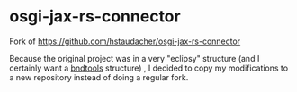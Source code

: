 # osgi-jax-rs-connector
Fork of https://github.com/hstaudacher/osgi-jax-rs-connector

Because the original project was in a very "eclipsy" structure (and I certainly want a [bndtools](https://github.com/bndtools/bndtools) structure) , I decided to copy my modifications to a new repository
instead of doing a regular fork.

